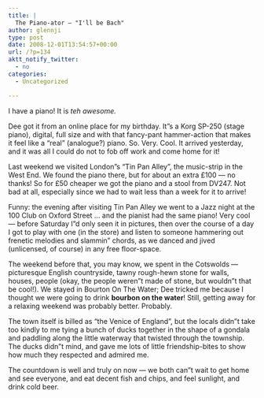 ```yaml
---
title: |
  The Piano-ator – "I'll be Bach"
author: glennji
type: post
date: 2008-12-01T13:54:57+00:00
url: /?p=134
aktt_notify_twitter:
  - no
categories:
  - Uncategorized

---
```

I have a piano! It is <span style="font-style: italic;">teh awesome.</span>
  
Dee got it from an online place for my birthday. It&#8221;s a Korg SP-250 (stage piano), digital, full size and with that fancy-pant hammer-action that makes it feel like a &#8220;real&#8221; (analogue?) piano. So. Very. Cool. It arrived yesterday, and it was all I could do not to fob off work and come home for it!
  
Last weekend we visited London&#8221;s &#8220;Tin Pan Alley&#8221;, the music-strip in the West End. We found the piano there, but for about an extra £100 &#8212; no thanks! So for £50 cheaper we got the piano and a stool from DV247. Not bad at all, especially since we had to wait less than a week for it to arrive!
  
Funny: the evening after visiting Tin Pan Alley we went to a Jazz night at the 100 Club on Oxford Street &#8230; and the pianist had the same piano! Very cool &#8212; before Saturday I&#8221;d only seen it in pictures, then over the course of a day I got to play with one (in the store) and listen to someone hammering out frenetic melodies and slammin&#8221; chords, as we danced and jived (unlicensed, of course) in any free floor-space.
  
The weekend before that, you may know, we spent in the Cotswolds &#8212; picturesque English countryside, tawny rough-hewn stone for walls, houses, people (okay, the people weren&#8221;t made of stone, but wouldn&#8221;t that be cool!). We stayed in Bourton On The Water; Dee tricked me because I thought we were going to drink <span style="font-weight: bold;">bourbon on the water</span>! Still, getting away for a relaxing weekend was probably better. Probably.
  
The town itself is billed as &#8220;the Venice of England&#8221;, but the locals didn&#8221;t take too kindly to me tying a bunch of ducks together in the shape of a gondala and paddling along the little waterway that twisted through the township. The ducks didn&#8221;t mind, and gave me lots of little friendship-bites to show how much they respected and admired me.
  
The countdown is well and truly on now &#8212; we both can&#8221;t wait to get home and see everyone, and eat decent fish and chips, and feel sunlight, and drink cold beer.
